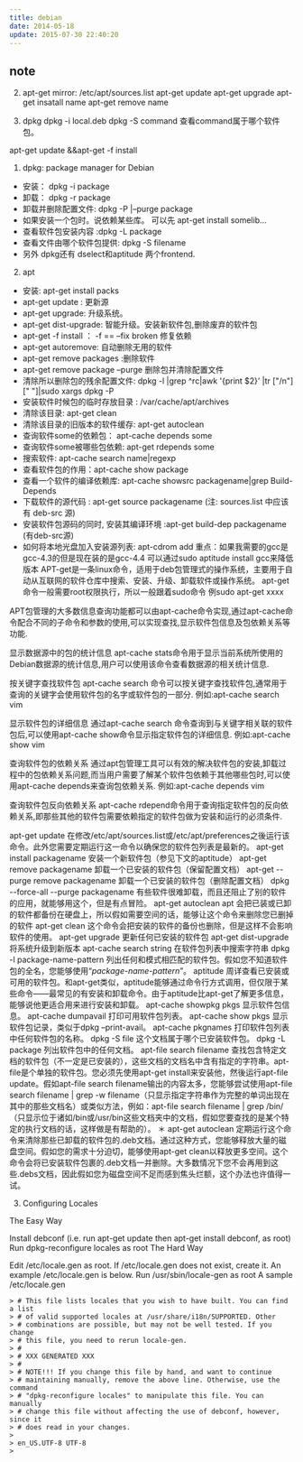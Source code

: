 ```yaml
---
title: debian
date: 2014-05-18
update: 2015-07-30 22:40:20
---
```


## note
2. apt-get
    mirror: /etc/apt/sources.list
    apt-get update
    apt-get upgrade
    apt-get insatall name
    apt-get remove name

4. dpkg
dpkg -i local.deb
dpkg -S command 查看command属于哪个软件包。

apt-get update &&apt-get -f install 

1. dpkg: package manager for Debian
* 安装： dpkg -i package
* 卸载： dpkg -r package
* 卸载并删除配置文件: dpkg -P |–purge package
* 如果安装一个包时。说依赖某些库。 可以先 apt-get install somelib…
* 查看软件包安装内容 :dpkg -L package
* 查看文件由哪个软件包提供: dpkg -S filename
* 另外 dpkg还有 dselect和aptitude 两个frontend.
2. apt
* 安装: apt-get install packs
* apt-get update : 更新源
* apt-get upgrade: 升级系统。
* apt-get dist-upgrade: 智能升级。安装新软件包,删除废弃的软件包
* apt-get -f install ： -f == –fix broken 修复依赖
* apt-get autoremove: 自动删除无用的软件
* apt-get remove packages :删除软件
* apt-get remove package –purge 删除包并清除配置文件
* 清除所以删除包的残余配置文件: dpkg -l |grep ^rc|awk '{print $2}’ |tr ["/n"] [" "]|sudo xargs dpkg -P
* 安装软件时候包的临时存放目录 : /var/cache/apt/archives
* 清除该目录: apt-get clean
* 清除该目录的旧版本的软件缓存: apt-get autoclean
* 查询软件some的依赖包： apt-cache depends some
* 查询软件some被哪些包依赖: apt-get rdepends some
* 搜索软件: apt-cache search name|regexp
* 查看软件包的作用：apt-cache show package
* 查看一个软件的编译依赖库: apt-cache showsrc packagename|grep Build-Depends
* 下载软件的源代码 : apt-get source packagename (注: sources.list 中应该有 deb-src 源)
* 安装软件包源码的同时, 安装其编译环境 :apt-get build-dep packagename (有deb-src源)
* 如何将本地光盘加入安装源列表: apt-cdrom add
重点：如果我需要的gcc是gcc-4.3的但是现在装的是gcc-4.4
可以通过sudo aptitude install gcc来降低版本
APT-get是一条linux命令，适用于deb包管理式的操作系统，主要用于自动从互联网的软件仓库中搜索、安装、升级、卸载软件或操作系统。
apt-get命令一般需要root权限执行，所以一般跟着sudo命令
例sudo apt-get xxxx

APT包管理的大多数信息查询功能都可以由apt-cache命令实现,通过apt-cache命令配合不同的子命令和参数的使用,可以实现查找,显示软件包信息及包依赖关系等功能.

显示数据源中的包的统计信息
apt-cache stats命令用于显示当前系统所使用的Debian数据源的统计信息,用户可以使用该命令查看数据源的相关统计信息.

按关键字查找软件包
apt-cache search 命令可以按关键字查找软件包,通常用于查询的关键字会使用软件包的名字或软件包的一部分.
例如:apt-cache search vim

显示软件包的详细信息
通过apt-cache search 命令查询到与关键字相关联的软件包后,可以使用apt-cache show命令显示指定软件包的详细信息.
例如:apt-cache show vim

查询软件包的依赖关系
通过apt包管理工具可以有效的解决软件包的安装,卸载过程中的包依赖关系问题,而当用户需要了解某个软件包依赖于其他哪些包时,可以使用apt-cache depends来查询包依赖关系.
例如:apt-cache depends vim


查询软件包反向依赖关系
apt-cache rdepend命令用于查询指定软件包的反向依赖关系,即那些其他的软件包需要依赖指定的软件包做为安装和运行的必须条件.                                                                                               

apt-get update
在修改/etc/apt/sources.list或/etc/apt/preferences之後运行该命令。此外您需要定期运行这一命令以确保您的软件包列表是最新的。
apt-get install packagename
安装一个新软件包（参见下文的aptitude）
apt-get remove packagename
卸载一个已安装的软件包（保留配置文档）
apt-get --purge remove packagename
卸载一个已安装的软件包（删除配置文档）
dpkg --force-all --purge packagename
有些软件很难卸载，而且还阻止了别的软件的应用，就能够用这个，但是有点冒险。                            apt-get autoclean apt
会把已装或已卸的软件都备份在硬盘上，所以假如需要空间的话，能够让这个命令来删除您已删掉的软件
apt-get clean
这个命令会把安装的软件的备份也删除，但是这样不会影响软件的使用。
apt-get upgrade
更新任何已安装的软件包
apt-get dist-upgrade
将系统升级到新版本
apt-cache search string
在软件包列表中搜索字符串
dpkg -l package-name-pattern
列出任何和模式相匹配的软件包。假如您不知道软件包的全名，您能够使用“*package-name-pattern*”。
aptitude
周详查看已安装或可用的软件包。和apt-get类似，aptitude能够通过命令行方式调用，但仅限于某些命令——最常见的有安装和卸载命令。由于aptitude比apt-get了解更多信息，能够说他更适合用来进行安装和卸载。
apt-cache showpkg pkgs
显示软件包信息。
apt-cache dumpavail
打印可用软件包列表。
apt-cache show pkgs
显示软件包记录，类似于dpkg –print-avail。
apt-cache pkgnames
打印软件包列表中任何软件包的名称。
dpkg -S file
这个文档属于哪个已安装软件包。
dpkg -L package
列出软件包中的任何文档。
apt-file search filename
查找包含特定文档的软件包（不一定是已安装的），这些文档的文档名中含有指定的字符串。apt-file是个单独的软件包。您必须先使用apt-get install来安装他，然後运行apt-file update。假如apt-file search filename输出的内容太多，您能够尝试使用apt-file search filename | grep -w filename（只显示指定字符串作为完整的单词出现在其中的那些文档名）或类似方法，例如：apt-file search filename | grep /bin/（只显示位于诸如/bin或/usr/bin这些文档夹中的文档，假如您要查找的是某个特定的执行文档的话，这样做是有帮助的）。
＊ apt-get autoclean
定期运行这个命令来清除那些已卸载的软件包的.deb文档。通过这种方式，您能够释放大量的磁盘空间。假如您的需求十分迫切，能够使用apt-get clean以释放更多空间。这个命令会将已安装软件包裹的.deb文档一并删除。大多数情况下您不会再用到这些.debs文档，因此假如您为磁盘空间不足而感到焦头烂额，这个办法也许值得一试。



3. Configuring Locales

The Easy Way

Install debconf (i.e. run apt-get update then apt-get install debconf, as root)
Run dpkg-reconfigure locales as root
The Hard Way

Edit /etc/locale.gen as root. If /etc/locale.gen does not exist, create it. An example /etc/locale.gen is below.
Run /usr/sbin/locale-gen as root
A sample /etc/locale.gen

    > # This file lists locales that you wish to have built. You can find a list
    > # of valid supported locales at /usr/share/i18n/SUPPORTED. Other
    > # combinations are possible, but may not be well tested. If you change
    > # this file, you need to rerun locale-gen.
    > #
    > # XXX GENERATED XXX
    > #
    > # NOTE!!! If you change this file by hand, and want to continue
    > # maintaining manually, remove the above line. Otherwise, use the command
    > # "dpkg-reconfigure locales" to manipulate this file. You can manually
    > # change this file without affecting the use of debconf, however, since it
    > # does read in your changes.
    > 
    > en_US.UTF-8 UTF-8
    > 
